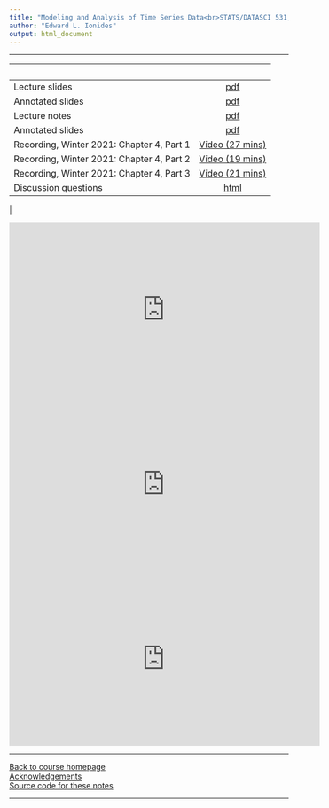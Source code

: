```yaml
---
title: "Modeling and Analysis of Time Series Data<br>STATS/DATASCI 531, Winter 2022<br>Chapter 4: Linear time series models and the algebra of ARMA models"
author: "Edward L. Ionides"
output: html_document
---
```


----------------------

| &nbsp;          | &nbsp;                                                                            |
|:----------------|:---------------------------------------------------------------------------------:|
| Lecture slides  | [pdf](slides.pdf) |
| Annotated slides  | [pdf](slides-annotated.pdf) |
| Lecture notes   | [pdf](notes.pdf) |
| Annotated slides | [pdf](slides-annotated.pdf) |
| Recording, Winter 2021: Chapter 4, Part 1  | [Video (27 mins)](https://youtu.be/dtef_fgyrIc) |
| Recording, Winter 2021: Chapter 4, Part 2  | [Video (19 mins)](https://youtu.be/hPeCV-MSnag) |
| Recording, Winter 2021: Chapter 4, Part 3  | [Video (21 mins)](https://youtu.be/qcx_-C3WKA0)
| Discussion questions | [html](discussion.html) 
|


<iframe width="560" height="315" src="https://www.youtube.com/embed/dtef_fgyrIc" frameborder="0" allow="accelerometer; autoplay; clipboard-write; encrypted-media; gyroscope; picture-in-picture" allowfullscreen></iframe>

<iframe width="560" height="315" src="https://www.youtube.com/embed/hPeCV-MSnag" frameborder="0" allow="accelerometer; autoplay; clipboard-write; encrypted-media; gyroscope; picture-in-picture" allowfullscreen></iframe>

<iframe width="560" height="315" src="https://www.youtube.com/embed/qcx_-C3WKA0" frameborder="0" allow="accelerometer; autoplay; clipboard-write; encrypted-media; gyroscope; picture-in-picture" allowfullscreen></iframe>

----------------------

[Back to course homepage](../index.html)  
[Acknowledgements](../acknowledge.html)  
[Source code for these notes](http://github.com/ionides/531w22/tree/master/04/)


----------------------
